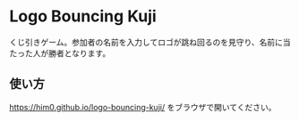 # Logo Bouncing Kuji

くじ引きゲーム。参加者の名前を入力してロゴが跳ね回るのを見守り、名前に当たった人が勝者となります。

## 使い方

https://him0.github.io/logo-bouncing-kuji/ をブラウザで開いてください。
